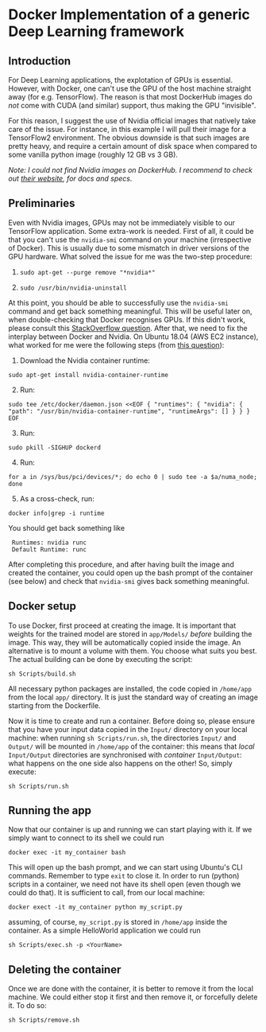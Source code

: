 # Docker Implementation of a generic Deep Learning framework

## Introduction

For Deep Learning applications, the explotation of GPUs is essential. However, with Docker, one can't use the GPU of the host machine straight away (for e.g. TensorFlow). The reason is that most DockerHub images do *not* come with CUDA (and similar) support, thus making the GPU "invisible". 

For this reason, I suggest the use of Nvidia official images that natively take care of the issue. For instance, in this example I will pull their image for a TensorFlow2 environment. The obvious downside is that such images are pretty heavy, and require a certain amount of disk space when compared to some vanilla python image (roughly 12 GB vs 3 GB). 

*Note: I could not find Nvidia images on DockerHub. I recommend to check out [their website](https://docs.nvidia.com/datacenter/cloud-native/container-toolkit/overview.html), for docs and specs.*

## Preliminaries

Even with Nvidia images, GPUs may not be immediately visible to our TensorFlow application. Some extra-work is needed. First of all, it could be that you can't use the `nvidia-smi` command on your machine (irrespective of Docker). This is usually due to some mismatch in driver versions of the GPU hardware. What solved the issue for me was the two-step procedure:

1. `sudo apt-get --purge remove "*nvidia*"`

2. `sudo /usr/bin/nvidia-uninstall`

At this point, you should be able to successfully use the `nvidia-smi` command and get back something meaningful. This will be useful later on, when double-checking that Docker recognises GPUs. If this didn't work, please consult this [StackOverflow question](https://stackoverflow.com/questions/43022843/nvidia-nvml-driver-library-version-mismatch#comment73133147_43022843). After that, we need to fix the interplay between Docker and Nvidia. On Ubuntu 18.04 (AWS EC2 instance), what worked for me were the following steps (from [this question](https://stackoverflow.com/questions/59008295/add-nvidia-runtime-to-docker-runtimes)):

1. Download the Nvidia container runtime:

`sudo apt-get install nvidia-container-runtime`

2. Run:

`sudo tee /etc/docker/daemon.json <<EOF
{
    "runtimes": {
        "nvidia": {
            "path": "/usr/bin/nvidia-container-runtime",
            "runtimeArgs": []
        }
    }
}
EOF`

3. Run:

`sudo pkill -SIGHUP dockerd`

4. Run:

`for a in /sys/bus/pci/devices/*; do echo 0 | sudo tee -a $a/numa_node; done`

5. As a cross-check, run:

`docker info|grep -i runtime`

You should get back something like
```
 Runtimes: nvidia runc
 Default Runtime: runc
```

After completing this procedure, and after having built the image and created the container, you could open up the bash prompt of the container (see below) and check that `nvidia-smi` gives back something meaningful. 

## Docker setup

To use Docker, first proceed at creating the image. It is important that weights for the trained model are stored in `app/Models/` *before* building the image. This way, they will be automatically copied inside the image. An alternative is to mount a volume with them. You choose what suits you best. The actual building can be done by executing the script:

`sh Scripts/build.sh`

All necessary python packages are installed, the code copied in `/home/app` from the local `app/` directory. It is just the standard way of creating an image starting from the Dockerfile. 

Now it is time to create and run a container. Before doing so, please ensure that you have your input data copied in the `Input/` directory on your local machine: when running `sh Scripts/run.sh`, the directories `Input/` and `Output/` will be mounted in `/home/app` of the container: this means that *local* `Input/Output` directories are synchronised with *container* `Input/Output`: what happens on the one side also happens on the other! So, simply execute:

`sh Scripts/run.sh`

## Running the app

Now that our container is up and running we can start playing with it. If we simply want to connect to its shell we could run 

`docker exec -it my_container bash`

This will open up the bash prompt, and we can start using Ubuntu's CLI commands. Remember to type `exit` to close it. In order to run (python) scripts in a container, we need not have its shell open (even though we could do that). It is sufficient to call, from our local machine:

`docker exect -it my_container python my_script.py`

assuming, of course, `my_script.py` is stored in `/home/app` inside the container. As a simple HelloWorld application we could run

`sh Scripts/exec.sh -p <YourName>`

## Deleting the container

Once we are done with the container, it is better to remove it from the local machine. We could either stop it first and then remove it, or forcefully delete it. To do so:

`sh Scripts/remove.sh`


 




